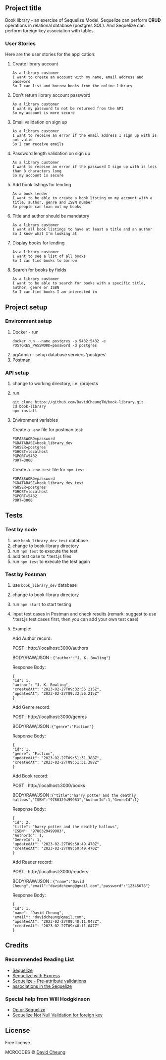 ## Project title

Book library - an exercise of Sequelize Model. Sequelize can perform **CRUD** operations in relational database (postgres SQL). And Sequelize can perform foreign key association with tables.

### User Stories

Here are the user stories for the application:

1. Create library account

   ```
   As a library customer
   I want to create an account with my name, email address and password
   So I can list and borrow books from the online library
   ```

2. Don't return library account password

   ```
   As a library customer
   I want my password to not be returned from the API
   So my account is more secure
   ```

3. Email validation on sign up

   ```
   As a library customer
   I want to receive an error if the email address I sign up with is not valid
   So I can receive emails
   ```

4. Password length validation on sign up

   ```
   As a library customer
   I want to receive an error if the password I sign up with is less than 8 characters long
   So my account is secure
   ```

5. Add book listings for lending

   ```
   As a book lender
   I want to be able to create a book listing on my account with a title, author, genre and ISBN number
   So people can loan out my books
   ```

6. Title and author should be mandatory

   ```
   As a library customer
   I want all book listings to have at least a title and an author
   So I know what I'm looking at
   ```

7. Display books for lending

   ```
   As a library customer
   I want to see a list of all books
   So I can find books to borrow
   ```

8. Search for books by fields

   ```
   As a library customer
   I want to be able to search for books with a specific title, author, genre or ISBN
   So I can find books I am interested in
   ```

## Project setup

### Environment setup

1. Docker - run
   ```
   docker run --name postgres -p 5432:5432 -e POSTGRES_PASSWORD=password -d postgres
   ```
2. pgAdmin - setup database serviers 'postgres'
3. Postman

### API setup

1. change to working directory, i.e. /projects
2. run
   ```
   git clone https://github.com/DavidCheungTW/book-library.git
   cd book-library
   npm install
   ```
3. Environment variables

   Create a `.env` file for postman test:

   ```
   PGPASSWORD=password
   PGDATABASE=book_library_dev
   PGUSER=postgres
   PGHOST=localhost
   PGPORT=5432
   PORT=3000
   ```

   Create a `.env.test` file for `npm test`:

   ```
   PGPASSWORD=password
   PGDATABASE=book_library_dev_test
   PGUSER=postgres
   PGHOST=localhost
   PGPORT=5432
   PORT=3000
   ```

## Tests

### Test by node

1. use `book_library_dev_test` database
2. change to book-library directory
3. run `npm test` to execute the test
4. add test case to \*.test.js files
5. run `npm test` to execute the test again

### Test by Postman

1. use `book_library_dev` database
2. change to book-library directory
3. run `npm start` to start testing
4. input test cases in Postman and check results (remark: suggest to use \*.test.js test cases first, then you can add your own test case)
5. Example:

   Add Author record:

   POST : http://localhost:3000/authors

   BODY/RAW/JSON :
   `{"author":"J. K. Bowling"}`

   Response Body:

   ```
   {
   "id": 1,
   "author": "J. K. Rowling",
   "createdAt": "2023-02-27T09:32:56.215Z",
   "updatedAt": "2023-02-27T09:32:56.215Z"
   }
   ```

   Add Genre record:

   POST : http://localhost:3000/genres

   BODY/RAW/JSON :`{"genre":"Fiction"}`

   Response Body:

   ```
   {
   "id": 1,
   "genre": "Fiction",
   "updatedAt": "2023-02-27T09:51:31.388Z",
   "createdAt": "2023-02-27T09:51:31.388Z"
   }
   ```

   Add Book record:

   POST : http://localhost:3000/books

   BODY/RAW/JSON :`{"title":"harry potter and the deathly hallows","ISBN":"9780329499983","AuthorId":1,"GenreId":1}`

   Response Body:

   ```
   {
   "id": 2,
   "title": "harry potter and the deathly hallows",
   "ISBN": "9780329499983",
   "AuthorId": 1,
   "GenreId": 1,
   "updatedAt": "2023-02-27T09:50:49.470Z",
   "createdAt": "2023-02-27T09:50:49.470Z"
   }
   ```

   Add Reader record:

   POST : http://localhost:3000/readers

   BODY/RAW/JSON :
   `{"name":"David Cheung","email":"davidcheung@gmail.com","password":"12345678"}`

   Response Body:

   ```
   {
   "id": 1,
   "name": "David Cheung",
   "email": "davidcheung@gmail.com",
   "updatedAt": "2023-02-27T09:40:11.047Z",
   "createdAt": "2023-02-27T09:40:11.047Z"
   }
   ```

## Credits

### Recommended Reading List

- [Sequelize](https://sequelize.org/)
- [Sequelize with Express](https://www.codementor.io/@mirko0/how-to-use-sequelize-with-node-and-express-i24l67cuz)
- [Sequelize - Pre-attribute validations](https://sequelize.org/docs/v6/core-concepts/validations-and-constraints/)
- [associations in the Sequelize](https://sequelize.org/docs/v6/core-concepts/assocs/)

### Special help from Will Hodgkinson

- [Op.or Sequelize](https://www.loom.com/share/bde8892663434dd48fb47ee19afcc4e8)
- [Sequelize Not Null Validation for foreign key](https://www.loom.com/share/800a0ef1b8d843009407e63316e79d76)

## License

Free license

MCRCODES © [David Cheung]()
